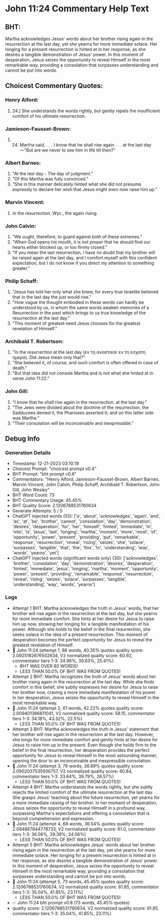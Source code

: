 # John 11:24 Commentary Help Text

## BHT:
Martha acknowledges Jesus' words about her brother rising again in the resurrection at the last day, yet she yearns for more immediate solace. Her longing for a present resurrection is hinted at in her response, as she desires a tangible demonstration of Jesus' power. In this moment of desperation, Jesus seizes the opportunity to reveal Himself in the most remarkable way, providing a consolation that surpasses understanding and cannot be put into words.

## Choicest Commentary Quotes:
### Henry Alford:
1.  24.] She understands the words rightly, but gently repels the insufficient comfort of his ultimate resurrection.

### Jamieson-Fausset-Brown:
1. 24. Martha said, . . . I know that
	he shall rise again . . . at the last day—"But are we
	never to see him in life till then?"


### Albert Barnes:
1. "At the last day - The day of judgment."
2. "Of this Martha was fully convinced."
3. "She in this manner delicately hinted what she did not presume expressly to declare her wish that Jesus might even now raise him up."

### Marvin Vincent:
1. In the resurrection. Wyc., the again rising.


### John Calvin:
1. "We ought, therefore, to guard against both of these extremes."
2. "When God opens his mouth, it is not proper that he should find our hearts either blocked up, or too firmly closed."
3. "If you mean the last resurrection, I have no doubt that my brother will be raised again at the last day, and I comfort myself with this confident expectation, but I do not know if you direct my attention to something greater."

### Philip Schaff:
1. "Jesus has told her only what she knew, for every true Israelite believed that in the last day the just would rise."
2. "How vague the thought embodied in these words can hardly be understood by us, in whom the same words awaken memories of a Resurrection in the past which brings to us true knowledge of the resurrection at the last day."
3. "This moment of greatest need Jesus chooses for the greatest revelation of Himself."

### Archibald T. Robertson:
1. "In the resurrection at the last day (εν τη αναστασε εν τη εσχατη ημερα). Did Jesus mean only that?" 
2. "She believed it, of course, and such comfort is often offered in case of death." 
3. "But that idea did not console Martha and is not what she hinted at in verse John 11:22."

### John Gill:
1. "I know that he shall rise again in the resurrection, at the last day."
2. "The Jews were divided about the doctrine of the resurrection, the Sadducees denied it, the Pharisees asserted it; and on this latter side was Martha."
3. "Their consolation will be inconceivable and inexpressible."


## Debug Info
### Generation Details
- Timestamp: 12-21-2023 03:10:19
- Choicest Prompt: "choicest prompt v0.4"
- BHT Prompt: "bht prompt v0.8"
- Commentators: "Henry Alford, Jamieson-Fausset-Brown, Albert Barnes, Marvin Vincent, John Calvin, Philip Schaff, Archibald T. Robertson, John Gill, John Wesley"
- BHT Word Count: 73
- BHT Commentary Usage: 45.45%
- BHT Quality Score: 2.1206788531760634
- Generate Attempts: 5 / 5
- ChatGPT injected words (55):
	['a', 'about', 'acknowledges', 'again', 'and', 'as', 'at', 'be', 'brother', 'cannot', 'consolation', 'day', 'demonstration', 'desires', 'desperation', 'for', 'her', 'himself', 'hinted', 'immediate', 'in', 'into', 'is', 'jesus', 'last', 'longing', 'martha', 'moment', 'more', 'most', 'of', 'opportunity', 'power', 'present', 'providing', 'put', 'remarkable', 'response', 'resurrection', 'reveal', 'rising', 'seizes', 'she', 'solace', 'surpasses', 'tangible', 'that', 'the', 'this', 'to', 'understanding', 'way', 'words', 'yearns', 'yet']
- ChatGPT injected words (significant words only) (30):
	['acknowledges', 'brother', 'consolation', 'day', 'demonstration', 'desires', 'desperation', 'hinted', 'immediate', 'jesus', 'longing', 'martha', 'moment', 'opportunity', 'power', 'present', 'providing', 'remarkable', 'response', 'resurrection', 'reveal', 'rising', 'seizes', 'solace', 'surpasses', 'tangible', 'understanding', 'way', 'words', 'yearns']

### Logs
- Attempt 1 BHT: Martha acknowledges the truth in Jesus' words, that her brother will rise again in the resurrection at the last day, but she yearns for more immediate comfort. She hints at her desire for Jesus to raise him up now, showing her longing for a tangible manifestation of his power. Although she holds to the belief in the final resurrection, she seeks solace in the idea of a present resurrection. This moment of desperation becomes the perfect opportunity for Jesus to reveal the greatest revelation of Himself.
- 🔄 John 11:24 (attempt 1, 86 words, 40.35% quotes quality score: 2.0925182676502834, V2 normalized quality score: 60.92, commentator tiers 1-3: 34.96%, 39.63%, 25.41%) 
	- BHT WAS OVER 80 WORDS! 
	- LESS THAN 50.0% OF BHT WAS FROM QUOTES!
- Attempt 2 BHT: Martha recognizes the truth of Jesus' words about her brother rising again in the resurrection at the last day. While she finds comfort in this belief, she subtly expresses her desire for Jesus to raise her brother now, craving a more immediate manifestation of his power. In her desperation, Jesus seizes the opportunity to reveal Himself in the most remarkable way.
- 🔄 John 11:24 (attempt 2, 61 words, 42.22% quotes quality score: 2.009401366611041, V2 normalized quality score: 58.15, commentator tiers 1-3: 34.18%, 43.32%, 22.5%) 
	- LESS THAN 50.0% OF BHT WAS FROM QUOTES!
- Attempt 3 BHT: Martha acknowledges the truth in Jesus' statement that her brother will rise again in the resurrection at the last day. However, she longs for more immediate comfort and gently hints at her desire for Jesus to raise him up in the present. Even though she holds firm to the belief in the final resurrection, her desperation provides the perfect opportunity for Jesus to reveal Himself in the most astounding manner, opening the door to an inconceivable and inexpressible consolation.
- 🔄 John 11:24 (attempt 3, 79 words, 38.89% quotes quality score: 2.0902037535936757, V2 normalized quality score: 60.84, commentator tiers 1-3: 33.64%, 39.79%, 26.57%) 
	- LESS THAN 50.0% OF BHT WAS FROM QUOTES!
- Attempt 4 BHT: Martha understands the words rightly, but she subtly rejects the limited comfort of the ultimate resurrection at the last day. She grasps Jesus' teaching about the future resurrection, yet yearns for a more immediate raising of her brother. In her moment of desperation, Jesus seizes the opportunity to reveal Himself in a profound way, surpassing Martha's expectations and offering a consolation that is beyond comprehension and expression.
- 🔄 John 11:24 (attempt 4, 68 words, 36.54% quotes quality score: 2.094867844778733, V2 normalized quality score: 61.0, commentator tiers 1-3: 36.56%, 39.39%, 24.06%) 
	- LESS THAN 50.0% OF BHT WAS FROM QUOTES!
- Attempt 5 BHT: Martha acknowledges Jesus' words about her brother rising again in the resurrection at the last day, yet she yearns for more immediate solace. Her longing for a present resurrection is hinted at in her response, as she desires a tangible demonstration of Jesus' power. In this moment of desperation, Jesus seizes the opportunity to reveal Himself in the most remarkable way, providing a consolation that surpasses understanding and cannot be put into words.
- 🔄 John 11:24 (attempt 5, 73 words, 45.45% quotes quality score: 2.1206788531760634, V2 normalized quality score: 61.85, commentator tiers 1-3: 35.04%, 41.85%, 23.11%) 
	- LESS THAN 50.0% OF BHT WAS FROM QUOTES!
- ✅ John 11:24 bht prompt v0.8 (73 words, 45.45% quotes)
- quality score: 2.1206788531760634, V2 normalized quality score: 61.85, commentator tiers 1-3: 35.04%, 41.85%, 23.11%)